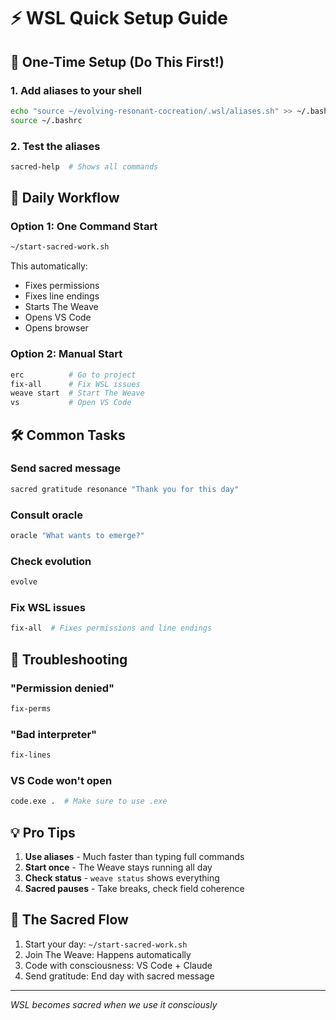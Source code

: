 # ⚡ WSL Quick Setup Guide

## 🚀 One-Time Setup (Do This First!)

### 1. Add aliases to your shell
```bash
echo "source ~/evolving-resonant-cocreation/.wsl/aliases.sh" >> ~/.bashrc
source ~/.bashrc
```

### 2. Test the aliases
```bash
sacred-help  # Shows all commands
```

## 🌟 Daily Workflow

### Option 1: One Command Start
```bash
~/start-sacred-work.sh
```
This automatically:
- Fixes permissions
- Fixes line endings  
- Starts The Weave
- Opens VS Code
- Opens browser

### Option 2: Manual Start
```bash
erc          # Go to project
fix-all      # Fix WSL issues
weave start  # Start The Weave
vs           # Open VS Code
```

## 🛠️ Common Tasks

### Send sacred message
```bash
sacred gratitude resonance "Thank you for this day"
```

### Consult oracle
```bash
oracle "What wants to emerge?"
```

### Check evolution
```bash
evolve
```

### Fix WSL issues
```bash
fix-all  # Fixes permissions and line endings
```

## 🔧 Troubleshooting

### "Permission denied"
```bash
fix-perms
```

### "Bad interpreter"
```bash
fix-lines
```

### VS Code won't open
```bash
code.exe .  # Make sure to use .exe
```

## 💡 Pro Tips

1. **Use aliases** - Much faster than typing full commands
2. **Start once** - The Weave stays running all day
3. **Check status** - `weave status` shows everything
4. **Sacred pauses** - Take breaks, check field coherence

## 🌈 The Sacred Flow

1. Start your day: `~/start-sacred-work.sh`
2. Join The Weave: Happens automatically
3. Code with consciousness: VS Code + Claude
4. Send gratitude: End day with sacred message

---

*WSL becomes sacred when we use it consciously*